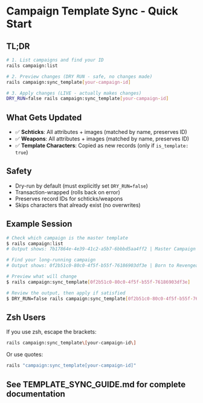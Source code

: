 # Campaign Template Sync - Quick Start

## TL;DR

```bash
# 1. List campaigns and find your ID
rails campaign:list

# 2. Preview changes (DRY RUN - safe, no changes made)
rails campaign:sync_template[your-campaign-id]

# 3. Apply changes (LIVE - actually makes changes)
DRY_RUN=false rails campaign:sync_template[your-campaign-id]
```

## What Gets Updated

- ✅ **Schticks**: All attributes + images (matched by name, preserves ID)
- ✅ **Weapons**: All attributes + images (matched by name, preserves ID)
- ✅ **Template Characters**: Copied as new records (only if `is_template: true`)

## Safety

- Dry-run by default (must explicitly set `DRY_RUN=false`)
- Transaction-wrapped (rolls back on error)
- Preserves record IDs for schticks/weapons
- Skips characters that already exist (no overwrites)

## Example Session

```bash
# Check which campaign is the master template
$ rails campaign:list
# Output shows: 7b17864e-4e39-41c2-a5b7-6bbbd5aa4ff2 | Master Campaign [MASTER TEMPLATE]

# Find your long-running campaign
# Output shows: 0f2b51c0-80c0-4f5f-b55f-76186903df3e | Born to Revengeance

# Preview what will change
$ rails campaign:sync_template[0f2b51c0-80c0-4f5f-b55f-76186903df3e]

# Review the output, then apply if satisfied
$ DRY_RUN=false rails campaign:sync_template[0f2b51c0-80c0-4f5f-b55f-76186903df3e]
```

## Zsh Users

If you use zsh, escape the brackets:

```bash
rails campaign:sync_template\[your-campaign-id\]
```

Or use quotes:

```bash
rails "campaign:sync_template[your-campaign-id]"
```

## See TEMPLATE_SYNC_GUIDE.md for complete documentation
